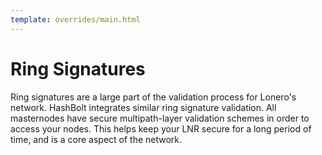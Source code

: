 ```yaml
---
template: overrides/main.html
---
```


# Ring Signatures

Ring signatures are a large part of the validation process for Lonero's network. HashBolt integrates similar ring signature validation. All masternodes have secure multipath-layer validation schemes in order to access your nodes. This helps keep your LNR secure for a long period of time, and is a core aspect of the network.
